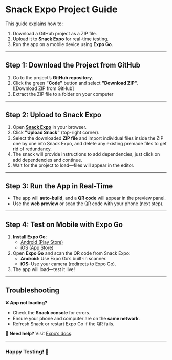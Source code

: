 # Snack Expo Project Guide  

This guide explains how to:  
1. Download a GitHub project as a ZIP file.  
2. Upload it to **Snack Expo** for real-time testing.  
3. Run the app on a mobile device using **Expo Go**.  

---

## **Step 1: Download the Project from GitHub**  
1. Go to the project’s **GitHub repository**.  
2. Click the green **"Code"** button and select **"Download ZIP"**.  
   ![Download ZIP from GitHub]
3. Extract the ZIP file to a folder on your computer 

---

## **Step 2: Upload to Snack Expo**  
1. Open **[Snack Expo](https://snack.expo.dev/)** in your browser.  
2. Click **"Upload Snack"** (top-right corner).  
3. Select the downloaded **ZIP file** and import individual files inside the ZIP one by one into Snack Expo, and delete any existing premade files to get rid of redundancy.
4. The snack will provide instructions to add dependencies, just click on add dependencies and continue.
4. Wait for the project to load—files will appear in the editor.  

---

## **Step 3: Run the App in Real-Time**  
- The app will **auto-build**, and a **QR code** will appear in the preview panel.  
- Use the **web preview** or scan the QR code with your phone (next step).  

---

## **Step 4: Test on Mobile with Expo Go**  
1. **Install Expo Go**:  
   - [Android (Play Store)](https://play.google.com/store/apps/details?id=host.exp.exponent)  
   - [iOS (App Store)](https://apps.apple.com/us/app/expo-go/id982107779)  
2. Open **Expo Go** and scan the QR code from Snack Expo:  
   - **Android:** Use Expo Go’s built-in scanner.  
   - **iOS:** Use your camera (redirects to Expo Go).  
3. The app will load—test it live!  

---

## **Troubleshooting**  
❌ **App not loading?**  
- Check the **Snack console** for errors.  
- Ensure your phone and computer are on the **same network**.  
- Refresh Snack or restart Expo Go if the QR fails.  

📖 **Need help?** Visit [Expo’s docs](https://docs.expo.dev/).  

---

### **Happy Testing!** 🚀  
